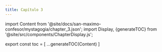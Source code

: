 ```yaml
---
title: Capítulo 3
---
```


import Content from '@site/docs/san-maximo-confesor/mystagogia/chapter_3.json';
import Display, {generateTOC} from '@site/src/components/ChapterDisplay.js';

<Display data={Content} />

export const toc = [
  ...generateTOC(Content)
]
